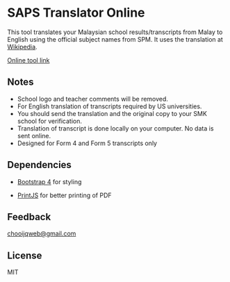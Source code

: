 # SAPS Translator Online
This tool translates your Malaysian school results/transcripts from Malay to English using the official subject names from SPM. It uses the translation at [Wikipedia](https://en.wikipedia.org/wiki/Sijil_Pelajaran_Malaysia).

[Online tool link](https://jeqcho.github.io/saps-translate/)

## Notes
- School logo and teacher comments will be removed.
- For English translation of transcripts required by US universities.
- You should send the translation and the original copy to your SMK school for verification.
- Translation of transcript is done locally on your computer. No data is sent online.
- Designed for Form 4 and Form 5 transcripts only

## Dependencies
- [Bootstrap 4](https://getbootstrap.com/docs/4.0/getting-started/introduction/) for styling

- [PrintJS](https://printjs.crabbly.com/) for better printing of PDF

## Feedback
chooijqweb@gmail.com

## License
MIT